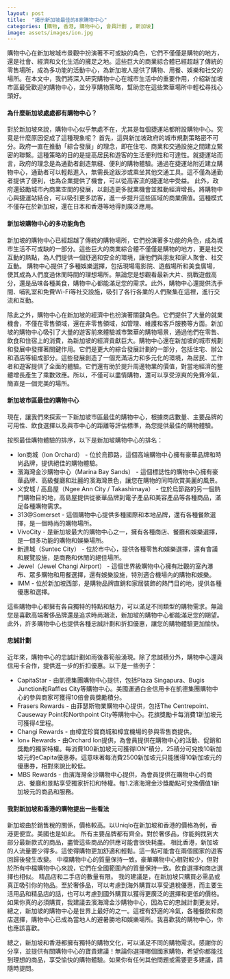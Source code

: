 ```yaml
---
layout: post
title:  "揭示新加坡最佳的8家購物中心"
categories: [購物, 香港, 購物中心, 會員計劃 , 新加坡]
image: assets/images/ion.jpg
---
```

購物中心在新加坡城市景觀中扮演著不可或缺的角色，它們不僅僅是購物的地方，還是社會、經濟和文化生活的擁足之地。這些巨大的商業綜合體已經超越了傳統的零售場所，成為多功能的活動中心，為新加坡人提供了購物、用餐、娛樂和社交的場所。在本文中，我們將深入研究購物中心在城市生活中的重要作用，介紹新加坡市區最受歡迎的購物中心，並分享購物策略，幫助您在這些繁華場所中輕松尋找心頭好。

#### 為什麼新加坡處處都有購物中心？
對於新加坡來說，購物中心似乎無處不在，尤其是每個捷運站都附設購物中心。究竟是什麼原因促成了這種現象呢？ 首先，這與新加坡政府的城市規劃策略密不可分。政府一直在推動「綜合發展」的理念，即在住宅、商業和交通設施之間建立緊密的聯繫。這種策略的目的是提高居民和遊客的生活便利性和可達性。就捷運站而言，政府的理念是為通勤者創造無縫、便利的購物體驗。通過在捷運站附近建立購物中心，通勤者可以輕鬆進入，無需長途跋涉或乘坐其他交通工具。這不僅為通勤者提供了便利，也為企業提供了機會，可以從高客流的捷運站中受益。 此外，政府還鼓勵城市內商業空間的發展，以創造更多就業機會並推動經濟增長。將購物中心與捷運站結合，可以吸引更多訪客，進一步提升這些區域的商業價值。這種模式不僅存在於新加坡，還在日本和香港等地得到廣泛應用。

#### 新加坡購物中心的多功能角色
新加坡的購物中心已經超越了傳統的購物場所，它們扮演著多功能的角色，成為城市生活不可或缺的一部分。這些巨大的商業綜合體不僅僅是購物的地方，更是社交互動的熱點，為人們提供一個舒適和安全的環境，讓他們與朋友和家人聚會、社交互動。
購物中心提供了多種娛樂選擇，包括現場電影院、遊戲場所和美食廣場，使其成為人們度過休閒時間的理想場所。無論您是想觀看最新大片、挑戰遊戲高分，還是品味各種美食，購物中心都能滿足您的需求。此外，購物中心還提供洗手間、哺乳室和免費Wi-Fi等社交設施，吸引了各行各業的人們聚集在這裡，進行交流和互動。

除此之外，購物中心在新加坡的經濟中也扮演著關鍵角色。它們提供了大量的就業機會，不僅在零售領域，還在非零售領域，如管理、維護和客戶服務等方面。新加坡的購物中心吸引了大量的遊客前來體驗城市繁華的購物場景，通過他們在零售、飲食和住宿上的消費，為新加坡的經濟貢獻巨大。購物中心還在新加坡的城市規劃和發展中發揮著關鍵作用。它們是更大的綜合發展計劃的一部分，包括住宅、辦公和酒店等組成部分。這些發展創造了一個充滿活力和多元化的環境，為居民、工作者和遊客提供了全面的體驗。它們還有助於提升周邊物業的價值，對當地經濟的整體增長產生了乘數效應。所以，不僅可以盡情購物，還可以享受涼爽的免費冷氣，簡直是一個完美的場所。

#### 新加坡市區最佳的購物中心
現在，讓我們來探索一下新加坡市區最佳的購物中心，根據商店數量、主要品牌的可用性、飲食選擇以及與市中心的距離等評估標準，為您提供最佳的購物體驗。

按照最佳購物體驗的排序，以下是新加坡購物中心的排名： 
+ Ion商城（Ion Orchard） - 位於烏節路，這個高端購物中心擁有豪華品牌和時尚品牌，提供絕佳的購物體驗。
+ 濱海灣金沙購物中心（Marina Bay Sands） - 這個標誌性的購物中心擁有豪華品牌、高級餐廳和壯麗的濱海灣景色，讓您在購物的同時欣賞美麗的風景。
+ 义安城 / 高島屋（Ngee Ann City / Takashimaya） - 位於烏節路的另一個熱門購物目的地，高島屋提供從豪華品牌到電子產品和美容產品等各種商品，滿足各種購物需求。
+ 313@Somerset - 這個購物中心提供多種國際和本地品牌，還有各種餐飲選擇，是一個時尚的購物場所。
+ VivoCity - 是新加坡最大的購物中心之一，擁有各種商店、餐廳和娛樂選擇，是一個多功能的購物和娛樂場所。
+ 新達城（Suntec City） - 位於市中心，提供各種零售和娛樂選擇，還有會議和展覽設施，是商務和休閒的絕佳場所。
+ Jewel（Jewel Changi Airport） - 這個世界級購物中心擁有壯觀的室內瀑布、眾多購物和用餐選擇，還有娛樂設施，特別適合機場內的購物和娛樂。
+ IMM - 位於新加坡西部，是購物品牌直銷和家居裝飾的熱門目的地，提供各種優惠和選擇。

這些購物中心都擁有各自獨特的特點和魅力，可以滿足不同類型的購物需求。無論您是喜歡高端奢侈品牌還是追求時尚潮流，新加坡的購物中心都能滿足您的期望。此外，許多購物中心也提供各種忠誠計劃和折扣優惠，讓您的購物體驗更加愉快。

#### 忠誠計劃
近年來，購物中心的忠誠計劃如雨後春筍般湧現。除了忠誠積分外，購物中心還與信用卡合作，提供進一步的折扣優惠。以下是一些例子：
+ CapitaStar - 由凱德集團購物中心提供，包括Plaza Singapura、Bugis Junction和Raffles City等購物中心。美國運通白金信用卡在凱德集團購物中心的參與商家可獲得10倍會員獎勵積分。
+ Frasers Rewards - 由菲瑟斯物業購物中心提供，包括The Centrepoint、Causeway Point和Northpoint City等購物中心。花旗獎勵卡每消費1新加坡元可獲得4里程。
+ Changi Rewards - 由樟宜珍寶商城和樟宜機場的參與零售商提供。
+ Ion+ Rewards - 由Orchard Ion提供，為會員提供在購物中心的活動、促銷和獎勵的獨家特權。每消費100新加坡元可獲得ION⁺積分，25積分可兌換10新加坡元的eCapita優惠券。這意味著每消費2500新加坡元只能獲得10新加坡元的優惠券，相對來說比較低。
+ MBS Rewards - 由濱海灣金沙購物中心提供，為會員提供在購物中心的商店、餐廳和景點享受獨家折扣和特權。每1.2濱海灣金沙獎勵點可兌換價值1新加坡元的商品和服務。

#### 我對新加坡和香港的購物提出一些看法 
新加坡由於銷售稅的關係，價格較高。以Uniqlo在新加坡和香港的價格為例，香港更便宜。美國也是如此。 所有主要品牌都有齊全。對於奢侈品，你能夠找到大部分最新款式的商品，盡管這些商品的供應可能會很快耗盡。 相比香港，新加坡的人流量要少得多。這使得購物更加舒適和輕鬆。這一點可能會在兩個國家的遊客回歸後發生改變。 中檔購物中心的質量保持一致。豪華購物中心相對較少，但對於所有中檔購物中心來說，它們在全國範圍內的質量保持一致。飲食選擇和商店選擇也相似。 精品店和二手店的數量有限。 我的建議是，在新加坡只購買必需品或真正吸引你的物品。至於奢侈品，可以考慮到海外購買以享受退稅優惠，而主要生活用品和精品店的話，也可以考慮到國外購買以獲得更廣泛的選擇和更低的價格。如果你真的必須購買，我建議去濱海灣金沙購物中心，因為它的忠誠計劃更友好。總之，新加坡的購物中心是世界上最好的之一。這裡有舒適的冷氣，各種餐飲和商店選擇，購物中心已成為當地人的避暑勝地和娛樂場所。我喜歡我的購物中心，你也應該喜歡。

總之，新加坡和香港都擁有獨特的購物文化，可以滿足不同的購物需求。感謝你的分享，並提供有關購物中心的寶貴建議！無論你選擇哪個國家購物，希望你都能找到理想的商品，享受愉快的購物體驗。如果你有任何其他問題或需要更多建議，請隨時提問。
